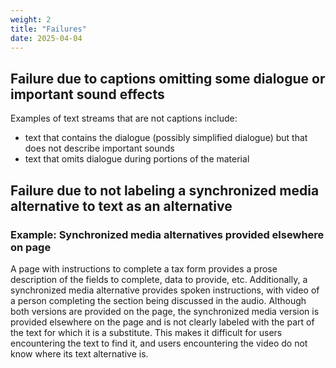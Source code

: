 ```yaml
---
weight: 2
title: "Failures"
date: 2025-04-04
---
```


## Failure due to captions omitting some dialogue or important sound effects

Examples of text streams that are not captions include:

- text that contains the dialogue (possibly simplified dialogue) but that does not describe important sounds
- text that omits dialogue during portions of the material

## Failure due to not labeling a synchronized media alternative to text as an alternative

### Example: Synchronized media alternatives provided elsewhere on page

A page with instructions to complete a tax form provides a prose description of the fields to complete, data to provide, etc. Additionally, a synchronized media alternative provides spoken instructions, with video of a person completing the section being discussed in the audio. Although both versions are provided on the page, the synchronized media version is provided elsewhere on the page and is not clearly labeled with the part of the text for which it is a substitute. This makes it difficult for users encountering the text to find it, and users encountering the video do not know where its text alternative is.